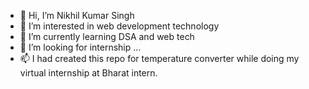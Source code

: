 
- 👋 Hi, I’m Nikhil Kumar Singh
- 👀 I’m interested in web development technology
- 🌱 I’m currently learning DSA and web tech
- 💞️ I’m looking for internship ...
- 📫 I had created this repo for temperature converter while doing my virtual internship at Bharat intern.
